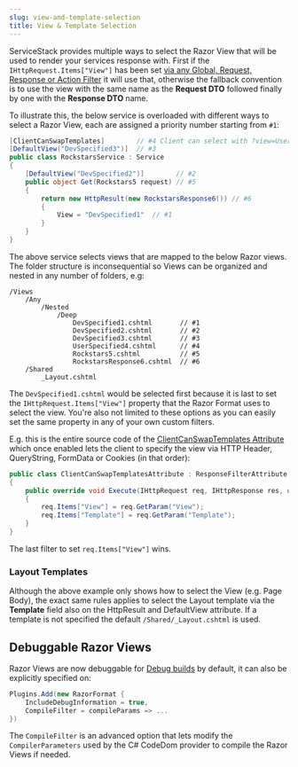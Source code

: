 ```yaml
---
slug: view-and-template-selection
title: View & Template Selection
---
```


ServiceStack provides multiple ways to select the Razor View that will be used to render your services response with. First if the `IHttpRequest.Items["View"]` has been set [via any Global, Request, Response or Action Filter](?/order-of-operations) it will use that, otherwise the fallback convention is to use the view with the same name as the **Request DTO** followed finally by one with the **Response DTO** name.

To illustrate this, the below service is overloaded with different ways to select a Razor View, each are assigned a priority number starting from `#1`:

```csharp
[ClientCanSwapTemplates]        // #4 Client can select with ?view=UserSpecified4
[DefaultView("DevSpecified3")]  // #3 
public class RockstarsService : Service 
{
    [DefaultView("DevSpecified2")]        // #2 
    public object Get(Rockstars5 request) // #5
    {
        return new HttpResult(new RockstarsResponse6()) // #6
        {
            View = "DevSpecified1"  // #1
        }
    }
}
```

The above service selects views that are mapped to the below Razor views. The folder structure is inconsequential so Views can be organized and nested in any number of folders, e.g:

    /Views
        /Any            
            /Nested
                /Deep
                    DevSpecified1.cshtml       // #1
                    DevSpecified2.cshtml       // #2
                    DevSpecified3.cshtml       // #3
                    UserSpecified4.cshtml      // #4
                    Rockstars5.cshtml          // #5
                    RockstarsResponse6.cshtml  // #6
        /Shared
            _Layout.cshtml

The `DevSpecified1.cshtml` would be selected first because it is last to set the `IHttpRequest.Items["View"]` property that the Razor Format uses to select the view. You're also not limited to these options as you can easily set the same property in any of your own custom filters. 

E.g. this is the entire source code of the [ClientCanSwapTemplates Attribute](https://github.com/ServiceStack/ServiceStack/blob/master/src/ServiceStack.ServiceInterface/ClientCanSwapTemplatesAttribute.cs) which once enabled lets the client to specify the view via HTTP Header, QueryString, FormData or Cookies (in that order):

```csharp
public class ClientCanSwapTemplatesAttribute : ResponseFilterAttribute
{
    public override void Execute(IHttpRequest req, IHttpResponse res, object requestDto)
    {
        req.Items["View"] = req.GetParam("View");
        req.Items["Template"] = req.GetParam("Template");
    }
}
```

The last filter to set `req.Items["View"]` wins.

### Layout Templates

Although the above example only shows how to select the View (e.g. Page Body), the exact same rules applies to select the Layout template via the **Template** field also on the HttpResult and DefaultView attribute. If a template is not specified the default `/Shared/_Layout.cshtml` is used.

## Debuggable Razor Views

Razor Views are now debuggable for 
[Debug builds](/debugging#debugmode) by default, it can also be explicitly specified on:

```csharp
Plugins.Add(new RazorFormat {
    IncludeDebugInformation = true,
    CompileFilter = compileParams => ...
})
```

The `CompileFilter` is an advanced option that lets modify the `CompilerParameters` used by the C# CodeDom provider to compile the Razor Views if needed. 

